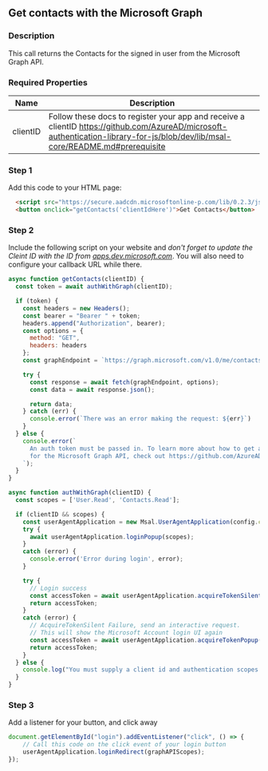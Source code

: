 <div id="headerDiv">

## Get contacts with the Microsoft Graph

</div>

<div id="leftSide">
  
### Description
This call returns the Contacts for the signed in user from the Microsoft Graph API.
### Required Properties

| Name | Description |
| --- | --- |
| clientID | Follow these docs to register your app and receive a clientID https://github.com/AzureAD/microsoft-authentication-library-for-js/blob/dev/lib/msal-core/README.md#prerequisite |

</div>

<div id="rightSide">

### Step 1

Add this code to your HTML page:

<div class="codeBlockHeader">
  
  <copy-button codeurl="https://raw.githubusercontent.com/pwa-builder/pwabuilder-snippits/master/src/graphContacts/graphContacts.html">
  </copy-button>
  
</div>

<div class="codeBlock">
 
```html
  <script src="https://secure.aadcdn.microsoftonline-p.com/lib/0.2.3/js/msal.js"></script>
  <button onclick="getContacts('clientIdHere')">Get Contacts</button>
```

</div>

### Step 2

Include the following script on your website and *don't forget to update the Cleint ID with the ID from [apps.dev.microsoft.com](https://apps.dev.microsoft.com)*.  You will also need to configure your callback URL while there.

<div class="codeBlockHeader">
  
   <copy-button codeurl="https://raw.githubusercontent.com/pwa-builder/pwabuilder-snippits/master/src/graphContacts/graphContacts.js">
  </copy-button>
  
</div>

<div class="codeBlock">
  
```javascript
async function getContacts(clientID) {
  const token = await authWithGraph(clientID);

  if (token) {
    const headers = new Headers();
    const bearer = "Bearer " + token;
    headers.append("Authorization", bearer);
    const options = {
      method: "GET",
      headers: headers
    };
    const graphEndpoint = `https://graph.microsoft.com/v1.0/me/contacts`;

    try {
      const response = await fetch(graphEndpoint, options);
      const data = await response.json();

      return data;
    } catch (err) {
      console.error(`There was an error making the request: ${err}`)
    }
  } else {
    console.error(`
      An auth token must be passed in. To learn more about how to get an auth token
      for the Microsoft Graph API, check out https://github.com/AzureAD/microsoft-authentication-library-for-js.
    `);
  }
}

async function authWithGraph(clientID) {
  const scopes = ['User.Read', 'Contacts.Read'];

  if (clientID && scopes) {
    const userAgentApplication = new Msal.UserAgentApplication(config.clientID, null);
    try {
      await userAgentApplication.loginPopup(scopes);
    }
    catch (error) {
      console.error('Error during login', error);
    }

    try {
      // Login success
      const accessToken = await userAgentApplication.acquireTokenSilent(scopes);
      return accessToken;
    }
    catch (error) {
      // AcquireTokenSilent Failure, send an interactive request.
      // This will show the Microsoft Account login UI again
      const accessToken = await userAgentApplication.acquireTokenPopup(scopes)
      return accessToken;
    }
  } else {
    console.log("You must supply a client id and authentication scopes for your app");
  }
}

```

</div>

### Step 3

Add a listener for your button, and click away

<div class="codeBlockHeader">
  
   <copy-button codeurl="https://raw.githubusercontent.com/pwa-builder/pwabuilder-snippits/master/src/graphContacts/graphContacts.js">
  </copy-button>
  
  
</div>

<div class="codeBlock">
  
```javascript
document.getElementById("login").addEventListener("click", () => {
    // Call this code on the click event of your login button
    userAgentApplication.loginRedirect(graphAPIScopes);   
});
```

</div>
